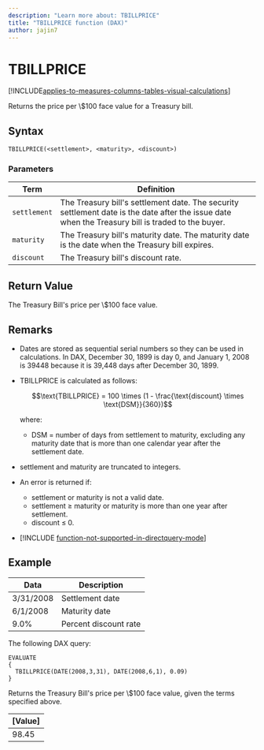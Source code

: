 ```yaml
---
description: "Learn more about: TBILLPRICE"
title: "TBILLPRICE function (DAX)"
author: jajin7
---
```


# TBILLPRICE

[!INCLUDE[applies-to-measures-columns-tables-visual-calculations](includes/applies-to-measures-columns-tables-visual-calculations.md)]

Returns the price per \\$100 face value for a Treasury bill.

## Syntax

```dax
TBILLPRICE(<settlement>, <maturity>, <discount>)
```

### Parameters

|Term|Definition|
|--------|--------------|
|`settlement`|The Treasury bill's settlement date. The security settlement date is the date after the issue date when the Treasury bill is traded to the buyer.|
|`maturity`|The Treasury bill's maturity date. The maturity date is the date when the Treasury bill expires.|
|`discount`|The Treasury bill's discount rate.|

## Return Value

The Treasury Bill's price per \\$100 face value.

## Remarks

- Dates are stored as sequential serial numbers so they can be used in calculations. In DAX, December 30, 1899 is day 0, and January 1, 2008 is 39448 because it is 39,448 days after December 30, 1899.

- TBILLPRICE is calculated as follows:

  $$\text{TBILLPRICE} = 100 \times (1 - \frac{\text{discount} \times \text{DSM}}{360})$$

  where:

  - $\text{DSM}$ = number of days from settlement to maturity, excluding any maturity date that is more than one calendar year after the settlement date.

- settlement and maturity are truncated to integers.

- An error is returned if:
  - settlement or maturity is not a valid date.
  - settlement ≥ maturity or maturity is more than one year after settlement.
  - discount ≤ 0.

- [!INCLUDE [function-not-supported-in-directquery-mode](includes/function-not-supported-in-directquery-mode.md)]

## Example

| **Data**  | **Description**       |
| --------- | --------------------- |
| 3/31/2008 | Settlement date       |
| 6/1/2008  | Maturity date         |
| 9.0%      | Percent discount rate |

The following DAX query:

```dax
EVALUATE
{
  TBILLPRICE(DATE(2008,3,31), DATE(2008,6,1), 0.09)
}
```

Returns the Treasury Bill's price per \\$100 face value, given the terms specified above.

| **[Value]** |
| ------------- |
| 98.45         |
